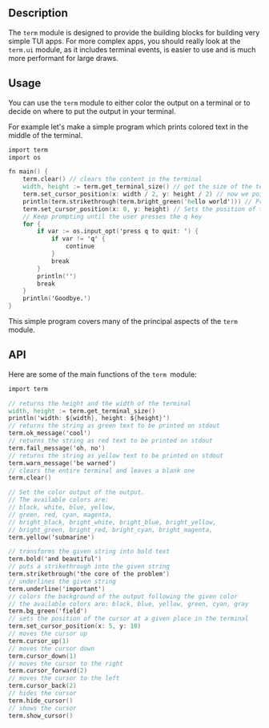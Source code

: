 ## Description

The `term` module is designed to provide the building blocks for building
very simple TUI apps. For more complex apps, you should really look at the
`term.ui` module, as it includes terminal events, is easier to use and
is much more performant for large draws.

## Usage

You can use the `term` module to either color the output on a terminal
or to decide on where to put the output in your terminal.

For example let's make a simple program which prints colored text in the middle of the terminal.

```v
import term
import os

fn main() {
	term.clear() // clears the content in the terminal
	width, height := term.get_terminal_size() // get the size of the terminal
	term.set_cursor_position(x: width / 2, y: height / 2) // now we point the cursor to the middle of  the terminal
	println(term.strikethrough(term.bright_green('hello world'))) // Print green text
	term.set_cursor_position(x: 0, y: height) // Sets the position of the cursor to the bottom of the terminal
	// Keep prompting until the user presses the q key
	for {
		if var := os.input_opt('press q to quit: ') {
			if var != 'q' {
				continue
			}
			break
		}
		println('')
		break
	}
	println('Goodbye.')
}
```

This simple program covers many of the principal aspects of the `term ` module.

## API

Here are some of the main functions of the `term `module:

```v
import term

// returns the height and the width of the terminal
width, height := term.get_terminal_size()
println('width: ${width}, height: ${height}')
// returns the string as green text to be printed on stdout
term.ok_message('cool')
// returns the string as red text to be printed on stdout
term.fail_message('oh, no')
// returns the string as yellow text to be printed on stdout
term.warn_message('be warned')
// clears the entire terminal and leaves a blank one
term.clear()

// Set the color output of the output.
// The available colors are:
// black, white, blue, yellow,
// green, red, cyan, magenta,
// bright_black, bright_white, bright_blue, bright_yellow,
// bright_green, bright_red, bright_cyan, bright_magenta,
term.yellow('submarine')

// transforms the given string into bold text
term.bold('and beautiful')
// puts a strikethrough into the given string
term.strikethrough('the core of the problem')
// underlines the given string
term.underline('important')
// colors the background of the output following the given color
// the available colors are: black, blue, yellow, green, cyan, gray
term.bg_green('field')
// sets the position of the cursor at a given place in the terminal
term.set_cursor_position(x: 5, y: 10)
// moves the cursor up
term.cursor_up(1)
// moves the cursor down
term.cursor_down(1)
// moves the cursor to the right
term.cursor_forward(2)
// moves the cursor to the left
term.cursor_back(2)
// hides the cursor
term.hide_cursor()
// shows the cursor
term.show_cursor()
```
